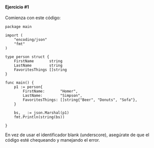 #### Ejercicio #1

Comienza con este código:
```
package main

import (
	"encoding/json"
	"fmt"
)

type person struct {
	FirstName       string
	LastName        string
	FavoritesThings []string
}

func main() {
	p1 := person{
		FirstName:       "Homer",
		LastName:        "Simpson",
		FavoritesThings: []string{"Beer", "Donuts", "Sofa"},
	}

	bs, _ := json.Marshal(p1)
	fmt.Println(string(bs))

}
```
En vez de usar el identificador blank (underscore), asegúrate de que el código esté chequeando y manejando el error.